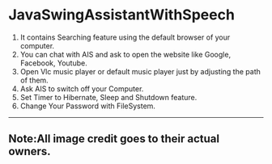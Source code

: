 # JavaSwingAssistantWithSpeech



1. It contains Searching feature using the default browser of your computer. 
2. You can chat with AIS and ask to open the website like Google, Facebook, Youtube. 
3. Open Vlc music player or default music player just by adjusting the path of them. 
4. Ask AIS to switch off your Computer.
5. Set Timer to Hibernate, Sleep and Shutdown feature. 
6. Change Your Password with FileSystem.

------------------------------------------------------------------------------------
Note:All image credit goes to their actual owners.
-------------------------------------------------------------------------------------
